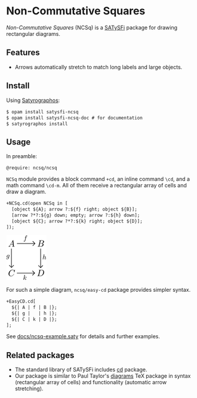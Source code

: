 # Non-Commutative Squares

*Non-Commutative Squares* (NCSq) is a
[SATySFi](https://github.com/gfngfn/SATySFi) package for drawing
rectangular diagrams.

## Features

*   Arrows automatically stretch to match long labels and large objects.

## Install

Using [Satyrographos](https://github.com/na4zagin3/satyrographos):

```
$ opam install satysfi-ncsq
$ opam install satysfi-ncsq-doc # for documentation
$ satyrographos install
```

## Usage

In preamble:
```
@require: ncsq/ncsq
```
`NCSq` module provides a block command `+cd`, an inline command `\cd`, and a math command `\cd-m`.
All of them receive a rectangular array of cells and draw a diagram.
```
+NCSq.cd(open NCSq in [
  [object ${A}; arrow ?:${f} right; object ${B}];
  [arrow ?*?:${g} down; empty; arrow ?:${h} down];
  [object ${C}; arrow ?*?:${k} right; object ${D}];
]);
```
![Sample diagram](docs/ncsq-sample.png)

For such a simple diagram, `ncsq/easy-cd` package provides simpler syntax.
```
+EasyCD.cd[
  ${| A | f | B |};
  ${| g |   | h |};
  ${| C | k | D |};
];
```

See [docs/ncsq-example.saty](docs/ncsq-example.saty) for details and further examples.

## Related packages

*   The standard library of SATySFi includes
    [cd](https://github.com/gfngfn/SATySFi/blob/master/lib-satysfi/dist/packages/cd.satyh)
    package.
*   Our package is similar to Paul Taylor's
    [diagrams](http://www.paultaylor.eu/diagrams/) TeX package in
    syntax (rectangular array of cells) and functionality (automatic
    arrow stretching).
